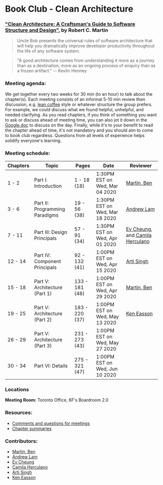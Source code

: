# Book Club - Clean Architecture

### ["Clean Architecture: A Craftsman's Guide to Software Structure and Design"](https://www.amazon.ca/Clean-Architecture-Craftsmans-Software-Structure/dp/0134494164/), by Robert C. Martin

> Uncle Bob presents the universal rules of software architecture that will help you dramatically improve developer productivity throughout the life of any software system.

> "A good architecture comes from understanding it more as a journey than as a destination, more as an ongoing process of enquiry than as a frozen artifact." -- Kevlin Henney

### Meeting agenda:

We get together every two weeks for 30 min (to an hour) to talk about the chapter(s). Each meeting consists of an informal 5-10 min review then discussion, e.g. [lean coffee](http://agilecoffee.com/leancoffee/) style or whatever structure the group prefers. For example, we could discuss what we found helpful, unhelpful, and needed clarifying. As you read chapters, if you think of something you want to ask or discuss ahead of meeting time, you can also jot it down in the [Google doc](https://docs.google.com/document/d/1zqibYxCscLDwUA1RxSPYocpEXKayN940PkXfhMuSiBE/) to discuss on the day. Finally, while it's to your benefit to read the chapter ahead of time, it's not mandatory and you should aim to come to book club regardless. Questions from all levels of experience helps solidify everyone's learning.

### Meeting schedule:

| Chapters | Topic                          | Pages          | Date                           | Reviewer                                                                                            |
| -------- | ------------------------------ | -------------- | ------------------------------ | --------------------------------------------------------------------------------------------------- |
| 1 - 2    | Part I: Introduction           | 1 - 18 (18)    | 1:30PM EST on Wed, Mar 04 2020 | [Martin, Ben](https://github.com/martindevnow)                                                      |
| 3 - 6    | Part II: Programming Paradigms | 19 - 56 (38)   | 1:30PM EST on Wed, Mar 18 2020 | [Andrew Lam](https://github.com/drewclam)                                                           |
| 7 - 11   | Part III: Design Principals    | 57 - 91 (34)   | 1:30PM EST on Wed, Apr 01 2020 | [Ev Cheung](https://github.com/evsDevs), and [Camila Herculano](https://github.com/camilaherculano) |
| 12 - 14  | Part IV: Component Principals  | 92 - 132 (41)  | 1:00PM EST on Wed, Apr 15 2020 | [Arti Singh](https://github.com/artipsingh)                                                         |
| 15 - 18  | Part V: Architecture (Part 1)  | 133 - 181 (48) | 1:00PM EST on Wed, Apr 29 2020 | [Martin, Ben](https://github.com/martindevnow)                                                      |
| 19 - 25  | Part V: Architecture (Part 2)  | 183 - 220 (37) | 1:00PM EST on Wed, May 13 2020 | [Ken Easson](https://github.com/keneasson)                                                          |
| 26 - 29  | Part V: Architecture (Part 3)  | 231 - 273 (43) | 1:00PM EST on Wed, May 27 2020 |
| 30 - 34  | Part VI: Details               | 275 - 321 (47) | 1:00PM EST on Wed, Jun 10 2020 |

### Locations

**Meeting Room:** Toronto Office, 6F's Boardroom 2.0

### Resources:

- [Comments and questions for meetings](https://docs.google.com/document/d/1zqibYxCscLDwUA1RxSPYocpEXKayN940PkXfhMuSiBE/edit?usp=sharing)
- [Chapter summaries](./chapter-summaries.md)

### Contributors:

- [Martin, Ben](https://github.com/martindevnow)
- [Andrew Lam](https://github.com/drewclam)
- [Ev Cheung](https://github.com/evsDevs)
- [Camila Herculano](https://github.com/camilaherculano)
- [Arti Singh](https://github.com/artipsingh)
- [Ken Easson](https://github.com/keneasson)
